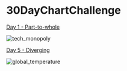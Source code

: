 # 30DayChartChallenge

[Day 1 - Part-to-whole](https://github.com/sejaldavla/30DayChartChallenge/tree/main/2024/01%20-%20Part-to-whole)

![tech_monopoly](https://github.com/sejaldavla/30DayChartChallenge/assets/77356703/8743b3a6-5475-4c32-af61-c4d2ea433d1e)


[Day 5 - Diverging](https://github.com/sejaldavla/30DayChartChallenge/tree/main/2024/05%20-%20Diverging)

![global_temperature](https://github.com/sejaldavla/30DayChartChallenge/assets/77356703/8163d3b4-9bbc-43f3-8197-74d6945359a5)

